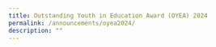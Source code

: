 ```yaml
---
title: Outstanding Youth in Education Award (OYEA) 2024
permalink: /announcements/oyea2024/
description: ""
---
```

